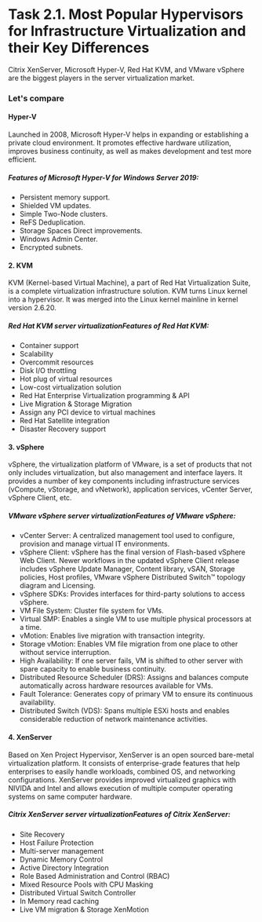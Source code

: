 # Task 2.1. Most Popular Hypervisors for Infrastructure Virtualization and their Key Differences

Citrix XenServer, Microsoft Hyper-V, Red Hat KVM, and VMware vSphere are the biggest players in the server virtualization market.


### Let's compare

#### Hyper-V

Launched in 2008, Microsoft Hyper-V helps in expanding or establishing a private cloud environment. It promotes effective hardware utilization, improves business continuity, as well as makes development and test more efficient.

##### Features of Microsoft Hyper-V for Windows Server 2019:

* Persistent memory support.
* Shielded VM updates.
* Simple Two-Node clusters.
* ReFS Deduplication.
* Storage Spaces Direct improvements.
* Windows Admin Center.
* Encrypted subnets.


#### 2. KVM

KVM (Kernel-based Virtual Machine), a part of Red Hat Virtualization Suite, is a complete virtualization infrastructure solution. KVM turns Linux kernel into a hypervisor. It was merged into the Linux kernel mainline in kernel version 2.6.20.

##### Red Hat KVM server virtualizationFeatures of Red Hat KVM:

* Container support
* Scalability
* Overcommit resources
* Disk I/O throttling
* Hot plug of virtual resources
* Low-cost virtualization solution
* Red Hat Enterprise Virtualization programming & API
* Live Migration & Storage Migration
* Assign any PCI device to virtual machines
* Red Hat Satellite integration
* Disaster Recovery support

#### 3. vSphere

vSphere, the virtualization platform of VMware, is a set of products that not only includes virtualization, but also management and interface layers.
It provides a number of key components including infrastructure services (vCompute, vStorage, and vNetwork), application services, vCenter Server, vSphere Client, etc.

##### VMware vSphere server virtualizationFeatures of VMware vSphere:

* vCenter Server: A centralized management tool used to configure, provision and manage virtual IT environments.
* vSphere Client: vSphere has the final version of Flash-based vSphere Web Client. Newer workflows in the updated vSphere Client release includes vSphere Update Manager, Content library, vSAN, Storage policies, Host profiles, VMware vSphere Distributed Switch™ topology diagram and Licensing.
* vSphere SDKs: Provides interfaces for third-party solutions to access vSphere.
* VM File System: Cluster file system for VMs.
* Virtual SMP: Enables a single VM to use multiple physical processors at a time.
* vMotion: Enables live migration with transaction integrity.
* Storage vMotion: Enables VM file migration from one place to other without service interruption.
* High Availability: If one server fails, VM is shifted to other server with spare capacity to enable business continuity.
* Distributed Resource Scheduler (DRS): Assigns and balances compute automatically across hardware resources available for VMs.
* Fault Tolerance: Generates copy of primary VM to ensure its continuous availability.
* Distributed Switch (VDS): Spans multiple ESXi hosts and enables considerable reduction of network maintenance activities.

#### 4. XenServer

Based on Xen Project Hypervisor, XenServer is an open sourced bare-metal virtualization platform. It consists of enterprise-grade features that help enterprises to easily handle workloads, combined OS, and networking configurations.
XenServer provides improved virtualized graphics with NIVIDA and Intel and allows execution of multiple computer operating systems on same computer hardware.

##### Citrix XenServer server virtualizationFeatures of Citrix XenServer:

* Site Recovery
* Host Failure Protection
* Multi-server management
* Dynamic Memory Control
* Active Directory Integration
* Role Based Administration and Control (RBAC)
* Mixed Resource Pools with CPU Masking
* Distributed Virtual Switch Controller
* In Memory read caching
* Live VM migration & Storage XenMotion
